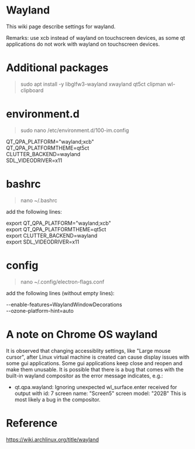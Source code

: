 # Wayland

This wiki page describe settings for wayland.

Remarks: use xcb instead of wayland on touchscreen devices, as some qt applications do not work with wayland on touchscreen devices.

# Additional packages

> sudo apt install -y libglfw3-wayland xwayland qt5ct clipman wl-clipboard

# environment.d

> sudo nano /etc/environment.d/100-im.config

QT_QPA_PLATFORM="wayland;xcb"<br>
QT_QPA_PLATFORMTHEME=qt5ct<br>
CLUTTER_BACKEND=wayland<br>
SDL_VIDEODRIVER=x11

# bashrc

> nano ~/.bashrc

add the following lines:

export QT_QPA_PLATFORM="wayland;xcb"<br>
export QT_QPA_PLATFORMTHEME=qt5ct<br>
export CLUTTER_BACKEND=wayland<br>
export SDL_VIDEODRIVER=x11

# config

> nano ~/.config/electron-flags.conf

add the following lines (without empty lines):

--enable-features=WaylandWindowDecorations<br>
--ozone-platform-hint=auto

# A note on Chrome OS wayland

It is observed that changing accessiblity settings, like "Large mouse cursor", after Linux virtual machine is created can cause display issues with some gui applications.  Some gui applications keep close and reopen and make them unusable.  It is possible that there is a bug that comes with the built-in wayland compositor as the error message indicates, e.g.:

* qt.qpa.wayland: Ignoring unexpected wl_surface.enter received for output with id: 7 screen name: "Screen5" screen model: "202B" This is most likely a bug in the compositor.

# Reference

https://wiki.archlinux.org/title/wayland
